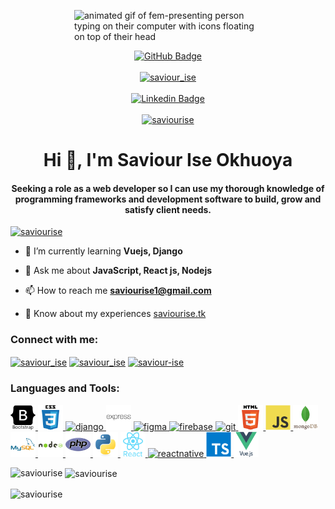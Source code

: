 <p style="display: grid; place-items: center;"><img src="https://media.giphy.com/media/L1R1tvI9svkIWwpVYr/giphy.gif" alt="animated gif of fem-presenting person typing on their computer with icons floating on top of their head" width="300"/></p>
<div id="badges" style="display: grid; place-items: center;">
<a href="https://github.com/saviourise?tab=followers">
<img src="https://img.shields.io/github/followers/saviourise?label=Followers&style=social" alt="GitHub Badge"></a>
<br>
<a href="https://twitter.com/saviour_ise" target="blank">
<img src="https://img.shields.io/twitter/follow/saviour_ise?logo=twitter&style=social&label=Followers" alt="saviour_ise" />
</a><br>
<a href="www.linkedin.com/in/saviourise" target="_blank">
<img src="https://img.shields.io/badge/LinkedIn-blue?logo=linkedin&logoColor=white" alt="Linkedin Badge" />
</a>
  <br><a href="https://github.com/saviourise">
<img src="https://komarev.com/ghpvc/?username=saviourise&label=Profile%20views&color=0e75b6&style=flat" alt="saviourise" /></a>

</div>
<h1 align="center">Hi 👋, I'm Saviour Ise Okhuoya</h1>
<h4 align="center">Seeking a role as a web developer so I can use my thorough knowledge of programming frameworks and development software to build, grow and satisfy client needs.</h4>



<p align="left"> <a href="https://github.com/ryo-ma/github-profile-trophy"><img src="https://github-profile-trophy.vercel.app/?username=saviourise&column=3&margin-w=15&margin-h=15" alt="saviourise" /></a> </p>


- 🌱 I’m currently learning **Vuejs, Django**

- 💬 Ask me about **JavaScript, React js, Nodejs**

- 📫 How to reach me **saviourise1@gmail.com**

- 📄 Know about my experiences [saviourise.tk](https://saviourise.tk)

<h3 align="left">Connect with me:</h3>
<p align="left">
<a href="https://codepen.io/saviourise" target="blank"><img align="center" src="https://raw.githubusercontent.com/rahuldkjain/github-profile-readme-generator/master/src/images/icons/Social/codepen.svg" alt="saviour_ise" height="30" width="40" /></a>
<a href="https://twitter.com/saviour_ise" target="blank"><img align="center" src="https://raw.githubusercontent.com/rahuldkjain/github-profile-readme-generator/master/src/images/icons/Social/twitter.svg" alt="saviour_ise" height="30" width="40" /></a>
<a href="https://linkedin.com/in/saviour-ise" target="blank"><img align="center" src="https://raw.githubusercontent.com/rahuldkjain/github-profile-readme-generator/master/src/images/icons/Social/linked-in-alt.svg" alt="saviour-ise" height="30" width="40" /></a>
</p>

<h3 align="left">Languages and Tools:</h3>
<p align="left"> <a href="https://getbootstrap.com" target="_blank" rel="noreferrer"> <img src="https://raw.githubusercontent.com/devicons/devicon/master/icons/bootstrap/bootstrap-plain-wordmark.svg" alt="bootstrap" width="40" height="40"/> </a> <a href="https://www.w3schools.com/css/" target="_blank" rel="noreferrer"> <img src="https://raw.githubusercontent.com/devicons/devicon/master/icons/css3/css3-original-wordmark.svg" alt="css3" width="40" height="40"/> </a> <a href="https://www.djangoproject.com/" target="_blank" rel="noreferrer"> <img src="https://cdn.worldvectorlogo.com/logos/django.svg" alt="django" width="40" height="40"/> </a> <a href="https://expressjs.com" target="_blank" rel="noreferrer"> <img src="https://raw.githubusercontent.com/devicons/devicon/master/icons/express/express-original-wordmark.svg" alt="express" width="40" height="40"/> </a> <a href="https://www.figma.com/" target="_blank" rel="noreferrer"> <img src="https://www.vectorlogo.zone/logos/figma/figma-icon.svg" alt="figma" width="40" height="40"/> </a> <a href="https://firebase.google.com/" target="_blank" rel="noreferrer"> <img src="https://www.vectorlogo.zone/logos/firebase/firebase-icon.svg" alt="firebase" width="40" height="40"/> </a> <a href="https://git-scm.com/" target="_blank" rel="noreferrer"> <img src="https://www.vectorlogo.zone/logos/git-scm/git-scm-icon.svg" alt="git" width="40" height="40"/> </a> <a href="https://www.w3.org/html/" target="_blank" rel="noreferrer"> <img src="https://raw.githubusercontent.com/devicons/devicon/master/icons/html5/html5-original-wordmark.svg" alt="html5" width="40" height="40"/> </a> <a href="https://developer.mozilla.org/en-US/docs/Web/JavaScript" target="_blank" rel="noreferrer"> <img src="https://raw.githubusercontent.com/devicons/devicon/master/icons/javascript/javascript-original.svg" alt="javascript" width="40" height="40"/> </a> <a href="https://www.mongodb.com/" target="_blank" rel="noreferrer"> <img src="https://raw.githubusercontent.com/devicons/devicon/master/icons/mongodb/mongodb-original-wordmark.svg" alt="mongodb" width="40" height="40"/> </a> <a href="https://www.mysql.com/" target="_blank" rel="noreferrer"> <img src="https://raw.githubusercontent.com/devicons/devicon/master/icons/mysql/mysql-original-wordmark.svg" alt="mysql" width="40" height="40"/> </a> <a href="https://nodejs.org" target="_blank" rel="noreferrer"> <img src="https://raw.githubusercontent.com/devicons/devicon/master/icons/nodejs/nodejs-original-wordmark.svg" alt="nodejs" width="40" height="40"/> </a> <a href="https://www.php.net" target="_blank" rel="noreferrer"> <img src="https://raw.githubusercontent.com/devicons/devicon/master/icons/php/php-original.svg" alt="php" width="40" height="40"/> </a> <a href="https://www.python.org" target="_blank" rel="noreferrer"> <img src="https://raw.githubusercontent.com/devicons/devicon/master/icons/python/python-original.svg" alt="python" width="40" height="40"/> </a> <a href="https://reactjs.org/" target="_blank" rel="noreferrer"> <img src="https://raw.githubusercontent.com/devicons/devicon/master/icons/react/react-original-wordmark.svg" alt="react" width="40" height="40"/> </a> <a href="https://reactnative.dev/" target="_blank" rel="noreferrer"> <img src="https://reactnative.dev/img/header_logo.svg" alt="reactnative" width="40" height="40"/> </a> <a href="https://www.typescriptlang.org/" target="_blank" rel="noreferrer"> <img src="https://raw.githubusercontent.com/devicons/devicon/master/icons/typescript/typescript-original.svg" alt="typescript" width="40" height="40"/> </a> <a href="https://vuejs.org/" target="_blank" rel="noreferrer"> <img src="https://raw.githubusercontent.com/devicons/devicon/master/icons/vuejs/vuejs-original-wordmark.svg" alt="vuejs" width="40" height="40"/> </a> </p>

<p><img align="left" src="https://github-readme-stats.vercel.app/api/top-langs?username=saviourise&show_icons=true&locale=en&layout=compact" alt="saviourise" /></p>

<p>&nbsp;<img align="center" src="https://github-readme-stats.vercel.app/api?username=saviourise&show_icons=true&locale=en" alt="saviourise" /></p>

<p><img align="center" src="https://github-readme-streak-stats.herokuapp.com/?user=saviourise&" alt="saviourise" /></p>
